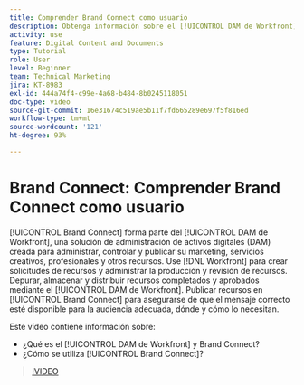 ```yaml
---
title: Comprender Brand Connect como usuario
description: Obtenga información sobre el [!UICONTROL DAM de Workfront] y Brand Connect y cómo se utilizan.
activity: use
feature: Digital Content and Documents
type: Tutorial
role: User
level: Beginner
team: Technical Marketing
jira: KT-8983
exl-id: 444a74f4-c99e-4a68-b484-8b0245118051
doc-type: video
source-git-commit: 16e31674c519ae5b11f7fd665289e697f5f816ed
workflow-type: tm+mt
source-wordcount: '121'
ht-degree: 93%

---
```


# Brand Connect: Comprender Brand Connect como usuario

[!UICONTROL Brand Connect] forma parte del [!UICONTROL DAM de Workfront], una solución de administración de activos digitales (DAM) creada para administrar, controlar y publicar su marketing, servicios creativos, profesionales y otros recursos. Use [!DNL Workfront] para crear solicitudes de recursos y administrar la producción y revisión de recursos. Depurar, almacenar y distribuir recursos completados y aprobados mediante el [!UICONTROL DAM de Workfront]. Publicar recursos en [!UICONTROL Brand Connect] para asegurarse de que el mensaje correcto esté disponible para la audiencia adecuada, dónde y cómo lo necesitan.

Este vídeo contiene información sobre:

* ¿Qué es el [!UICONTROL DAM de Workfront] y Brand Connect?
* ¿Cómo se utiliza [!UICONTROL Brand Connect]?

>[!VIDEO](https://video.tv.adobe.com/v/335245/?quality=12&learn=on)
